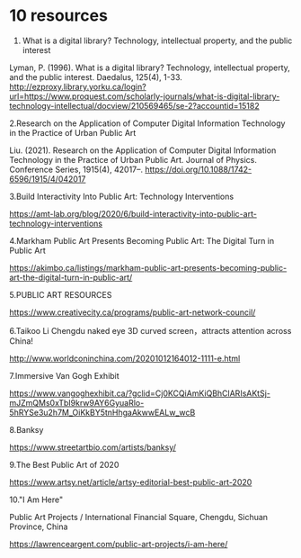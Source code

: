 # 10 resources
1. What is a digital library? Technology, intellectual property, and the public interest

Lyman, P. (1996). What is a digital library? Technology, intellectual property, and the public interest. Daedalus, 125(4), 1-33. http://ezproxy.library.yorku.ca/login?url=https://www.proquest.com/scholarly-journals/what-is-digital-library-technology-intellectual/docview/210569465/se-2?accountid=15182


2.Research on the Application of Computer Digital Information Technology in the Practice of Urban Public Art

Liu. (2021). Research on the Application of Computer Digital Information Technology in the Practice of Urban Public Art. Journal of Physics. Conference Series, 1915(4), 42017–. https://doi.org/10.1088/1742-6596/1915/4/042017


3.Build Interactivity Into Public Art: Technology Interventions

https://amt-lab.org/blog/2020/6/build-interactivity-into-public-art-technology-interventions


4.Markham Public Art Presents Becoming Public Art: The Digital Turn in Public Art

https://akimbo.ca/listings/markham-public-art-presents-becoming-public-art-the-digital-turn-in-public-art/


5.PUBLIC ART RESOURCES

https://www.creativecity.ca/programs/public-art-network-council/


6.Taikoo Li Chengdu naked eye 3D curved screen，attracts attention across China!

http://www.worldconinchina.com/20201012164012-1111-e.html


7.Immersive Van Gogh Exhibit

https://www.vangoghexhibit.ca/?gclid=Cj0KCQiAmKiQBhClARIsAKtSj-mJZmQMs0xTbI9krw9AY6GyuaRlo-5hRYSe3u2h7M_OiKkBY5tnHhgaAkwwEALw_wcB


8.Banksy

https://www.streetartbio.com/artists/banksy/


9.The Best Public Art of 2020

https://www.artsy.net/article/artsy-editorial-best-public-art-2020


10."I Am Here"

Public Art Projects  /  International Financial Square, Chengdu, Sichuan Province, China

https://lawrenceargent.com/public-art-projects/i-am-here/
